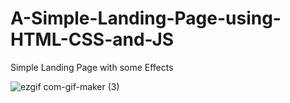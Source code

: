 # A-Simple-Landing-Page-using-HTML-CSS-and-JS
Simple Landing Page with some Effects

![ezgif com-gif-maker (3)](https://user-images.githubusercontent.com/60861872/160964841-34b902e4-922e-4748-b413-990f5cb72588.gif)
